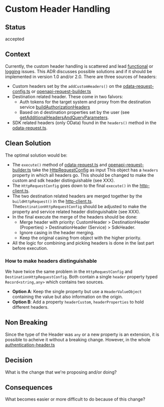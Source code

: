 # Custom Header Handling

## Status

accepted

## Context

Currently, the custom header handling is scattered and lead [functional](https://github.com/SAP/cloud-sdk-backlog/issues/404) or [logging](https://github.com/SAP/cloud-sdk-backlog/issues/74) issues.
This ADR discusses possible solutions and if it should be implemented in version 1.0 and/or 2.0.
There are three sources of headers:
- Custom headers set by the `addCustomHeaders()` on the [odata-request-config.ts](../../packages/core/src/odata-common/request/odata-delete-request-config.ts) or [openapi-request-builder.ts](../../packages/core/src/openapi/openapi-request-builder.ts) 
- Destination related header. These come in two falvors:
  - Auth tokens for the target system and proxy from the destination service [buildAuthorizationHeaders](../../packages/connectivity/src/scp-cf/authorization-header.ts)
  - Based on d destination properties set by the user (see [getAdditionalHeadersAndQueryParameters](../../packages/connectivity/src/scp-cf/destination/destination.ts). 
- SDK related headers (only OData) found in the `headers()` method in the [odata-request.ts](../../packages/core/src/odata-common/request/odata-request.ts).

## Clean Solution

The optimal solution would be:
- The `execute()` method of [odata-request.ts](../../packages/core/src/odata-common/request/odata-request.ts) and [openapi-request-builder.ts](../../packages/core/src/openapi/openapi-request-builder.ts) take the [HttpRequestConfig](../../packages/http-client/src/http-client-types.ts) as input
This object has a `headers` property in which all headers go. 
This should be changed to make the custom and sdk header distinguishable (see XXX).
- The `HttpRequestConfig` goes down to the final `execute()` in the [http-client.ts](../../packages/http-client/src/http-client.ts).
- The two destination related headers are merged together by the `buildHttpRequest()` in the [http-client.ts](../../packages/http-client/src/http-client.ts).
The`DestinationHttpRequestConfig` should be adjusted to make the property and service related header distinguishable (see XXX). 
- In the final execute the merge of the headers should be done:
  - Merge header with priority: CustomHeader > DestinationHeader (Properties) > DestinationHeader (Service) > SdkHeader.
  - Ignore casing in the header merging.
  - Keep the original casing from object with the higher priority.
- All the logic for combining and picking headers is done in the last part before execution.

### How to make headers distinguishable

We have twice the same problem in the `HttpRequestConfig` and `DestinationHttpRequestConfig`. 
Both contain a single `header` property typed `Record<string,any>` which contains two sources.
- **Option A**: Keep the single property but use a `HeaderValueObject` containing the value but also information on the origin.
- **Option B**: Add a property `headerCustom`, `headerProperties`  to hold different headers.

## Non Breaking

Since the type of the Header was `any` or a new property is an extension, it is possible to acheive it without a breaking change.
However, in the whole [authentication-header.ts]((../../packages/connectivity/src/scp-cf/authorization-header.ts))

## Decision

What is the change that we're proposing and/or doing?

## Consequences

What becomes easier or more difficult to do because of this change?
